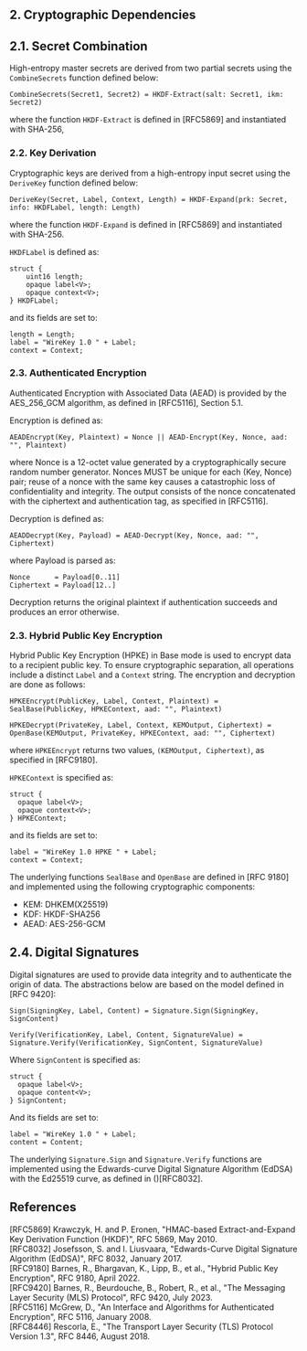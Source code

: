 ## 2. Cryptographic Dependencies

## 2.1. Secret Combination

High-entropy master secrets are derived from two partial secrets using the `CombineSecrets` function defined below:

```
CombineSecrets(Secret1, Secret2) = HKDF-Extract(salt: Secret1, ikm: Secret2)
```

where the function `HKDF-Extract` is defined in [RFC5869] and instantiated with SHA-256, 

### 2.2. Key Derivation
Cryptographic keys are derived from a high-entropy input secret using the `DeriveKey` function defined below:

```
DeriveKey(Secret, Label, Context, Length) = HKDF-Expand(prk: Secret, info: HKDFLabel, length: Length)
```

where the function `HKDF-Expand` is defined in [RFC5869] and instantiated with SHA-256.

`HKDFLabel` is defined as:

```
struct {
    uint16 length;
    opaque label<V>;
    opaque context<V>;
} HKDFLabel;
```

and its fields are set to:

```
length = Length;
label = "WireKey 1.0 " + Label;
context = Context;
```

### 2.3. Authenticated Encryption

Authenticated Encryption with Associated Data (AEAD) is provided by the AES_256_GCM algorithm, as defined in [RFC5116], Section 5.1.

Encryption is defined as:

```
AEADEncrypt(Key, Plaintext) = Nonce || AEAD-Encrypt(Key, Nonce, aad: "", Plaintext)
```

where Nonce is a 12-octet value generated by a cryptographically secure random number generator. Nonces MUST be unique for each (Key, Nonce) pair; reuse of a nonce with the same key causes a catastrophic loss of confidentiality and integrity. The output consists of the nonce concatenated with the ciphertext and authentication tag, as specified in [RFC5116].


Decryption is defined as:
```
AEADDecrypt(Key, Payload) = AEAD-Decrypt(Key, Nonce, aad: "", Ciphertext)
```

where Payload is parsed as:

```
Nonce      = Payload[0..11]
Ciphertext = Payload[12..]
```

Decryption returns the original plaintext if authentication succeeds and produces an error otherwise.

### 2.3. Hybrid Public Key Encryption

Hybrid Public Key Encryption (HPKE) in Base mode is used to encrypt data to a recipient public key. To ensure cryptographic separation, all operations include a distinct `Label` and a `Context` string. The encryption and decryption are done as follows:

`HPKEEncrypt(PublicKey, Label, Context, Plaintext) = SealBase(PublicKey, HPKEContext, aad: "", Plaintext)`

`HPKEDecrypt(PrivateKey, Label, Context, KEMOutput, Ciphertext) = OpenBase(KEMOutput, PrivateKey, HPKEContext, aad: "", Ciphertext)`

where `HPKEEncrypt` returns two values, `(KEMOutput, Ciphertext)`, as specified in [RFC9180].

`HPKEContext` is specified as:

```
struct {
  opaque label<V>;
  opaque context<V>;
} HPKEContext;
```

and its fields are set to:

```
label = "WireKey 1.0 HPKE " + Label;
context = Context;
```

The underlying functions `SealBase` and `OpenBase` are defined in [RFC 9180] and implemented using the following cryptographic components:

- KEM:  DHKEM(X25519)
- KDF:  HKDF-SHA256
- AEAD: AES-256-GCM

## 2.4. Digital Signatures

Digital signatures are used to provide data integrity and to authenticate the origin of data. The abstractions below are based on the model defined in [RFC 9420]:

`Sign(SigningKey, Label, Content) = Signature.Sign(SigningKey, SignContent)`

`Verify(VerificationKey, Label, Content, SignatureValue) = Signature.Verify(VerificationKey, SignContent, SignatureValue)`

Where `SignContent` is specified as:

```
struct {
  opaque label<V>;
  opaque content<V>;
} SignContent;
```

And its fields are set to:

```
label = "WireKey 1.0 " + Label;
content = Content;
```

The underlying `Signature.Sign` and `Signature.Verify` functions are implemented using the Edwards-curve Digital Signature Algorithm (EdDSA) with the Ed25519 curve, as defined in ()[RFC8032].

## References

[RFC5869] Krawczyk, H. and P. Eronen, "HMAC-based Extract-and-Expand Key Derivation Function (HKDF)", RFC 5869, May 2010.  
[RFC8032] Josefsson, S. and I. Liusvaara, "Edwards-Curve Digital Signature Algorithm (EdDSA)", RFC 8032, January 2017.  
[RFC9180] Barnes, R., Bhargavan, K., Lipp, B., et al., "Hybrid Public Key Encryption", RFC 9180, April 2022.  
[RFC9420] Barnes, R., Beurdouche, B., Robert, R., et al., "The Messaging Layer Security (MLS) Protocol", RFC 9420, July 2023.  
[RFC5116] McGrew, D., "An Interface and Algorithms for Authenticated Encryption", RFC 5116, January 2008.  
[RFC8446] Rescorla, E., "The Transport Layer Security (TLS) Protocol Version 1.3", RFC 8446, August 2018.  